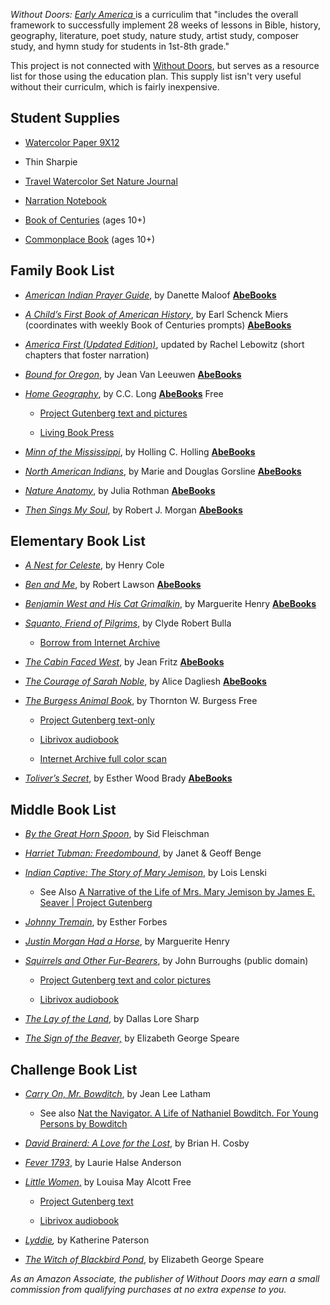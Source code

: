 *Without Doors: [Early America ](https://www.withoutdoorscurriculum.com/early-america)* is a curriculim that "includes the overall framework to successfully implement 28 weeks of lessons in Bible, history, geography, literature, poet study, nature study, artist study, composer study, and hymn study for students in 1st-8th grade."

This project is not connected with [Without Doors](https://www.withoutdoorscurriculum.com/), but serves as a resource list for those using the education plan. This supply list isn't very useful without their curriculm, which is fairly inexpensive.

## Student Supplies

- [Watercolor Paper 9X12](https://amzn.to/3nphUkl)
  
- Thin Sharpie
  
- [Travel Watercolor Set ](https://amzn.to/3JPVv6W)[Nature Journal](https://amzn.to/3JNZ2Tj)
  
- [Narration Notebook](https://amzn.to/3z6KpG3)
  
- [Book of Centuries](https://withoutdoors.itemorder.com/shop/product/25345886/) (ages 10+)
  
- [Commonplace Book](https://amzn.to/3K7NYC6) (ages 10+)
  

## Family Book List

- [*American Indian Prayer Guide*](https://www.sonlight.com/american-indian-prayer-guide), by Danette Maloof [**AbeBooks**](https://www.abebooks.com/9781887840507/American-Indian-Prayer-Guide-Danette-1887840508/plp)
  
- [*A Child’s First Book of American History*](https://amzn.to/3npNPRj), by Earl Schenck Miers (coordinates with weekly Book of Centuries prompts) [**AbeBooks**](https://www.abebooks.com/9781893103412/Childs-First-Book-American-History-1893103412/plp)
  
- [*America First (Updated Edition)*](https://amzn.to/4fkQ1yT), updated by Rachel Lebowitz (short chapters that foster narration)
  
- [*Bound for Oregon*](https://amzn.to/3vdU26O), by Jean Van Leeuwen [**AbeBooks**](https://www.abebooks.com/9780140383195/Bound-Oregon-Leeuwen-Jean-0140383190/plp)
  
- [*Home Geography*](https://amzn.to/3toUui7), by C.C. Long [**AbeBooks**](https://www.abebooks.com/9781944435035/Home-Geography-Primary-Grades-Written-1944435034/plp) Free
  
  - [Project Gutenberg text and pictures](https://www.gutenberg.org/ebooks/12228)
    
  - [Living Book Press](https://www.livingbookpress.com/product/home-geography-for-primary-grades/)
    
- [*Minn of the Mississippi*](https://amzn.to/3Zfi22R), by Holling C. Holling [**AbeBooks**](https://www.abebooks.com/9780395273999/Minn-Mississippi-Newbery-Honor-Award-0395273994/plp)
  
- [*North American Indians*](https://amzn.to/3vbWrz8), by Marie and Douglas Gorsline [**AbeBooks**](https://www.abebooks.com/9780394837024/North-American-Indians-PicturebackR-Gorsline-0394837029/plp)
  
- [*Nature Anatomy*](https://amzn.to/3lGNObi), by Julia Rothman [**AbeBooks**](https://www.abebooks.com/9781612122311/Nature-Anatomy-Curious-Parts-Pieces-1612122310/plp)
  
- [*Then Sings My Soul*](https://amzn.to/3RPh78M), by Robert J. Morgan [**AbeBooks**](https://www.abebooks.com/9780785249399/Sings-Soul-150-Worlds-Greatest-0785249397/plp)
  

## Elementary Book List

- [*A Nest for Celeste*](https://amzn.to/3wCMUl8), by Henry Cole
  
- [*Ben and Me*](https://amzn.to/3uTFqK4), by Robert Lawson [**AbeBooks**](https://www.abebooks.com/book-search/isbn/9780316517300/n/100121502)
  
- [*Benjamin West and His Cat Grimalkin*](https://amzn.to/49rVwtH), by Marguerite Henry [**AbeBooks**](https://www.abebooks.com/9781481403948/Benjamin-West-Cat-Grimalkin-Henry-148140394X/plp)
  
- [*Squanto, Friend of Pilgrims*](https://amzn.to/3Idd4O1), by Clyde Robert Bulla
  
  - [Borrow from Internet Archive](https://archive.org/details/squantofriendofp00bull/page/n115/mode/2up)
    
- [*The Cabin Faced West*](https://amzn.to/3UUxmU5), by Jean Fritz [**AbeBooks**](https://www.abebooks.com/9780698119369/Cabin-Faced-West-Fritz-Jean-0698119363/plp)
  
- [*The Courage of Sarah Noble*](https://amzn.to/48vbH8a), by Alice Dagliesh [**AbeBooks**](https://www.abebooks.com/9780684188300/Courage-Sarah-Noble-Dalgliesh-Alice-0684188309/plp)
  
- [*The Burgess Animal Book*](https://amzn.to/48q7Kl6), by Thornton W. Burgess Free
  
  - [Project Gutenberg text-only](https://www.gutenberg.org/ebooks/2441)
    
  - [Librivox audiobook](https://librivox.org/the-burgess-animal-book-for-children-by-thornton-w-burgess)
    
  - [Internet Archive full color scan](https://archive.org/details/cu31924022526457/)
    
- [*Toliver’s Secret*](https://amzn.to/3wDqFeR), by Esther Wood Brady [**AbeBooks**](https://www.abebooks.com/book-search/isbn/9780679848042/n/100121502)
  

## Middle Book List

- [*By the Great Horn Spoon*](https://amzn.to/49ylzzh), by Sid Fleischman
  
- [*Harriet Tubman: Freedombound*](https://amzn.to/3Ia5KTv), by Janet & Geoff Benge
  
- [*Indian Captive: The Story of Mary Jemison*](https://amzn.to/42T2Bkh), by Lois Lenski
  
  - See Also [A Narrative of the Life of Mrs. Mary Jemison by James E. Seaver | Project Gutenberg](https://gutenberg.org/ebooks/6960)
    
- [*Johnny Tremain*](https://amzn.to/3IdcBeJ), by Esther Forbes
  
- [*Justin Morgan Had a Horse*](https://amzn.to/42RzduU), by Marguerite Henry
  
- [*Squirrels and Other Fur-Bearers*](https://amzn.to/3SPFIK9), by John Burroughs (public domain)
  
  - [Project Gutenberg text and color pictures](https://gutenberg.org/ebooks/24388)
    
  - [Librivox audiobook](https://librivox.org/squirrels-and-other-fur-bearers-by-john-burroughs/)
    
- [*The Lay of the Land*](https://amzn.to/49t6XBj), by Dallas Lore Sharp
  
- [*The Sign of the Beaver,*](https://amzn.to/3TbNsax) by Elizabeth George Speare
  

## Challenge Book List

- [*Carry On, Mr. Bowditch*](https://amzn.to/48o0pmC), by Jean Lee Latham
  - See also [Nat the Navigator. A Life of Nathaniel Bowditch. For Young Persons by Bowditch
](https://www.gutenberg.org/ebooks/61092)
  
- [*David Brainerd: A Love for the Lost*](https://amzn.to/3VJqSaK), by Brian H. Cosby
  
- [*Fever 1793*](https://amzn.to/475MbWu), by Laurie Halse Anderson
  
- [*Little Women*,](https://amzn.to/4er0CJh) by Louisa May Alcott Free
  
  - [Project Gutenberg text](https://gutenberg.org/ebooks/37106)
    
  - [Librivox audiobook](https://librivox.org/little-women-dramatic-reading-by-louisa-may-alcott/)
    
- [*Lyddie*](https://amzn.to/4h6CiOb)*,* by Katherine Paterson
  
- [*The Witch of Blackbird Pond*](https://amzn.to/3wq5kFI), by Elizabeth George Speare
  

*As an Amazon Associate, the publisher of Without Doors may earn a small commission from qualifying purchases at no extra expense to you.*
